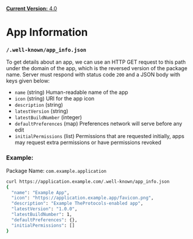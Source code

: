 [**Current Version:** 4.0](README.md)

# App Information

### `/.well-known/app_info.json`

To get details about an app, we can use an HTTP GET request to this path under the domain of the app, which is the reversed version of the package name. Server must respond with status code `200` and a JSON body with keys given below:

- `name` (string) Human-readable name of the app
- `icon` (string) URI for the app icon
- `description` (string)
- `latestVersion` (string)
- `latestBuildNumber` (integer)
- `defaultPreferences` (map) Preferences network will serve before any edit
- `initialPermissions` (list) Permissions that are requested initially, apps may request extra permissions or have permissions revoked

### Example:

Package Name: `com.example.application`

```bash
curl https://application.example.com/.well-known/app_info.json
{
  "name": "Example App",
  "icon": "https://application.example.app/favicon.png",
  "description": "Example TheProtocols-enabled app",
  "latestVersion": "1.0.0",
  "latestBuildNumber": 1,
  "defaultPreferences": {},
  "initialPermissions": []
}
```